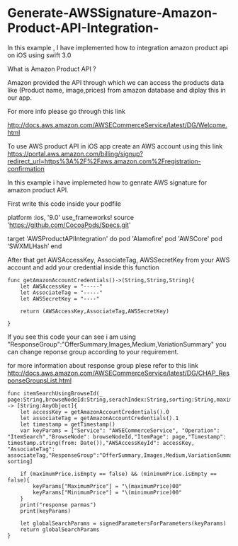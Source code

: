 # Generate-AWSSignature-Amazon-Product-API-Integration-

In this example , I have implemented how to integration amazon product api on iOS using swift 3.0

What is Amazon Product API ?

Amazon provided the API through which we can access the products data like (Product name, image,prices) from amazon database and diplay this in our app.

For more info please go through this link

http://docs.aws.amazon.com/AWSECommerceService/latest/DG/Welcome.html

To use AWS product API in iOS app create an AWS account using this link https://portal.aws.amazon.com/billing/signup?redirect_url=https%3A%2F%2Faws.amazon.com%2Fregistration-confirmation


In this example i have implemeted how to genrate AWS signature for amazon product API.


First write this code inside your podfile

platform :ios, '9.0'
use_frameworks!
source 'https://github.com/CocoaPods/Specs.git'

target 'AWSProductAPIIntegration' do
     pod 'Alamofire'
     pod 'AWSCore'
     pod ‘SWXMLHash’
end


After that get AWSAccessKey, AssociateTag, AWSSecretKey from your AWS account and add your credential inside this function

    func getAmazonAccountCredentials()->(String,String,String){
        let AWSAccessKey = "-----"
        let AssociateTag = "-----"
        let AWSSecretKey = "----"
        
        return (AWSAccessKey,AssociateTag,AWSSecretKey)
        
    }
    
   If you see this code your can see i am using "ResponseGroup":"OfferSummary,Images,Medium,VariationSummary" you can change reponse group according to your requirement.
   
   for more information about response group plese refer to this link
   http://docs.aws.amazon.com/AWSECommerceService/latest/DG/CHAP_ResponseGroupsList.html
   
  
  
    func itemSearchUsingBrowseId(_ page:String,browseNodeId:String,serachIndex:String,sorting:String,maximumPrice:String,minimumPrice:String) -> [String:AnyObject]{
        let accessKey = getAmazonAccountCredentials().0
        let associateTag = getAmazonAccountCredentials().1
        let timestamp = getTimestamp()
        var keyParams = ["Service": "AWSECommerceService", "Operation": "ItemSearch","BrowseNode": browseNodeId,"ItemPage": page,"Timestamp": timestamp.string(from: Date()),"AWSAccessKeyId": accessKey, "AssociateTag": associateTag,"ResponseGroup":"OfferSummary,Images,Medium,VariationSummary","SearchIndex":serachIndex,"Availability":"Available","Sort": sorting]
        
        if (maximumPrice.isEmpty == false) && (minimumPrice.isEmpty == false){
            keyParams["MaximumPrice"] = "\(maximumPrice)00"
            keyParams["MinimumPrice"] = "\(minimumPrice)00"
        }
        print("response parmas")
        print(keyParams)
        
        let globalSearchParams = signedParametersForParameters(keyParams)
        return globalSearchParams
    }
    
  
    
    
   

